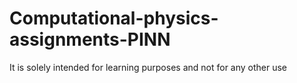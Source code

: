 # Computational-physics-assignments-PINN
It is solely intended for learning purposes and not for any other use
